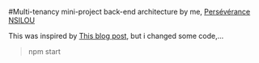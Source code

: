 #Multi-tenancy mini-project back-end architecture
by me, [Persévérance NSILOU](https://www.twitter.com/nsiloubp)

This was inspired by [This blog post](https://medium.com/@rajamanii/connecting-multiple-database-in-nodejs-with-mongodb-and-mongoose-d88574fcd5a3), but i changed some code,...


>npm start